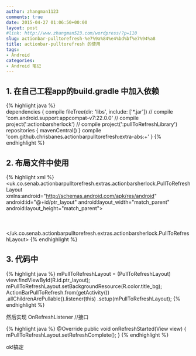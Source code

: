 ```yaml
---
author: zhangman1123
comments: true
date: 2015-04-27 01:06:50+00:00
layout: post
#link: http://www.zhangman523.com/wordpress/?p=110
slug: actionbar-pulltorefresh-%e7%9a%84%e4%bd%bf%e7%94%a8
title: actionbar-pulltorefresh 的使用
tags:
- Android
categories:
- Android 笔记
---
```


## 1\. 在自己工程app的build.gradle 中加入依赖

{% highlight java %}   
  dependencies {
    compile fileTree(dir: 'libs', include: ['*.jar']) 
     // compile 'com.android.support:appcompat-v7:22.0.0'
     // compile project(':actionbarsherlock')
     // compile project(':pullToRefreshLibrary') 
    repositories { 
      mavenCentral()
     } 
    compile 'com.github.chrisbanes.actionbarpulltorefresh:extra-abs:+'
  }
{% endhighlight %}

## 2\. 布局文件中使用

{% highlight xml %}  
    <uk.co.senab.actionbarpulltorefresh.extras.actionbarsherlock.PullToRefreshLayout  
       xmlns:android="http://schemas.android.com/apk/res/android"  
      android:id="@+id/ptr_layout" 
      android:layout_width="match_parent"  
      android:layout_height="match_parent">  
      <!-- Your content, here we're using a ScrollView -->   
    <ScrollView  
        android:layout_width="match_parent"                
        android:layout_height="match_parent">  
    </ScrollView>    
    </uk.co.senab.actionbarpulltorefresh.extras.actionbarsherlock.PullToRefreshLayout>
{% endhighlight %}  


## 3\. 代码中

{% highlight java %}
    mPullToRefreshLayout = (PullToRefreshLayout) view.findViewById(R.id.ptr_layout); 
    mPullToRefreshLayout.setBackgroundResource(R.color.title_bg); 
    ActionBarPullToRefresh.from(getActivity()) 
    .allChildrenArePullable().listener(this) 
    .setup(mPullToRefreshLayout);
{% endhighlight %} 

然后实现
OnRefreshListener //接口

{% highlight java %}
@Override 
public void onRefreshStarted(View view) {
  mPullToRefreshLayout.setRefreshComplete();
}
{% endhighlight %}

ok!搞定
